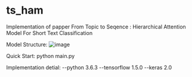 # ts_ham
Implementation of papper From Topic to Seqence :  Hierarchical Attention Model For Short Text Classification

Model Structure:
![image](http://github.com/Alex-sanda/ts_ham/raw/master/images/model_structure.jpg)

Quick Start:
  python main.py
 
 Implementation detial:
 --python 3.6.3
 --tensorflow 1.5.0
 --keras 2.0

